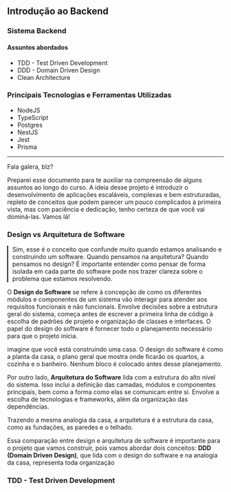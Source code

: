 ## Introdução ao Backend

### Sistema Backend

#### Assuntos abordados

- TDD - Test Driven Development
- DDD - Domain Driven Design
- Clean Architecture

### Principais Tecnologias e Ferramentas Utilizadas

- NodeJS
- TypeScript
- Postgres
- NestJS
- Jest
- Prisma

---
Fala galera, blz?

Preparei esse documento para te auxiliar na compreensão de alguns assuntos ao longo do curso. A ideia desse projeto é introduzir o desenvolvimento de aplicações escaláveis, complexas e bem estruturadas, repleto de conceitos que podem parecer um pouco complicados à primeira vista, mas com paciência e dedicação, tenho certeza de que você vai dominá-las. Vamos lá!

### Design vs Arquitetura de Software

<p style="border-left: 2px solid black; padding-left: 10px;">Sim, esse é o conceito que confunde muito quando estamos analisando e construindo um software. Quando pensamos na arquitetura? Quando pensamos no design? É importante entender como pensar de forma isolada em cada parte do software pode nos trazer clareza sobre o problema que estamos resolvendo.</p>

O __Design do Software__ se refere à concepção de como os diferentes módulos e componentes de um sistema vão interagir para atender aos requisitos funcionais e não funcionais. Envolve decisões sobre a estrutura geral do sistema, começa antes de escrever a primeira linha de código à escolha de padrões de projeto e organização de classes e interfaces. O papel do design do software é fornecer todo o planejamento necessário para que o projeto inicia.

imagine que você está construindo uma casa. O design do software é como a planta da casa, o plano geral que mostra onde ficarão os quartos, a cozinha e o banheiro. Nenhum bloco é colocado antes desse planejamento.

Por outro lado, __Arquitetura do Software__ lida com a estrutura do alto nível do sistema. Isso inclui a definição das camadas, módulos e componentes principais, bem como a forma como elas se comunicam entre si. Envolve a escolha de tecnologias e frameworks, além da organização das dependências.

Trazendo a mesma analogia da casa, a arquitetura é a estrutura da casa, como as fundações, as paredes e o telhado.

Essa comparação entre design e arquitetura de software é importante para o projeto que vamos construir, pois vamos abordar dois conceitos: __DDD (Domain Driven Design)__, que lida com o design do software e na analogia da casa, representa toda organização 

### TDD - Test Driven Development